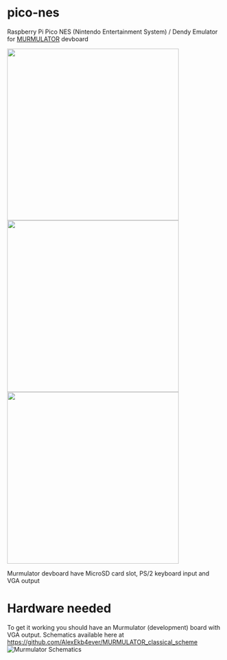 # pico-nes
Raspberry Pi Pico NES (Nintendo Entertainment System) / Dendy Emulator for [MURMULATOR](https://github.com/AlexEkb4ever/MURMULATOR_classical_scheme) devboard 

<img src="https://img001.prntscr.com/file/img001/oFZiPeAETB6Pes5C0NGyWg.png" width="400"> <img src="https://img001.prntscr.com/file/img001/6xOwQx0uQLqURuGjo4GwSg.png" width="400">
<img src="https://img001.prntscr.com/file/img001/avmHNeQPT0mjt49Ds0imSA.png" width="400">


Murmulator devboard have MicroSD card slot, PS/2 keyboard input and VGA output

# Hardware needed
To get it working you should have an Murmulator (development) board with VGA output. Schematics available here at https://github.com/AlexEkb4ever/MURMULATOR_classical_scheme
![Murmulator Schematics](https://github.com/javavi/pico-infonesPlus/blob/main/assets/Murmulator-1_BSchem.JPG)
